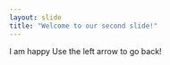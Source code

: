 ```yaml
---
layout: slide
title: "Welcome to our second slide!"
---
```

I am happy
Use the left arrow to go back!
